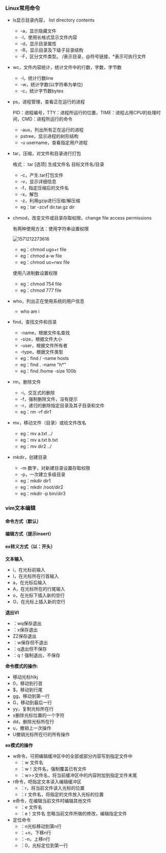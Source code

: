 ### Linux常用命令

- ls显示目录内容， list directory contents

  - -a，显示隐藏文件
  - -l，使用长格式显示文件内容
  - -d，显示目录属性
  - -R，显示目录及下级子目录结构
  - -F，区分文件类型。 /表示目录，@符号链接，*表示可执行文件

- wc，文件内容统计，统计文件中的行数，字数，字节数

  - -l，统计行数line
  - -w，统计字数(以字符串为单位)
  - -c，统计字节数bytes

- ps，进程管理，查看正在运行的进程

  PID：进程编号，TTY：进程所运行的位置，TIME：进程占用CPU的处理时间，CMD：进程所运行的命令

  - -aux，列出所有正在运行的进程
  - pstree，显示进程的树形结构
  - -u username，查看指定用户进程

- tar，压缩，对文件和目录进行打包

  格式： tar [选项]  生成文件名 目标文件名/目录

  - -c，产生.tar打包文件
  - -v，显示详细信息
  - -f，指定压缩后的文件名
  - -x，解包
  - -z，利用gzip进行压缩/解压缩
  - eg：tar -zcvf  dir.tar.gz dir 

- chmod，改变文件或目录存取权限，change file access permissions

  有两种使用方法：使用字符串设置权限

  ![1571212273616](C:\Users\Administrator\AppData\Roaming\Typora\typora-user-images\1571212273616.png)

  - eg：chmod ugo+r file
  - eg：chmod a-w file
  - eg：chmod uo+rwx file

  使用八进制数设置权限

  - eg：chmod 754 file
  - eg：chmod 777 file

- who，列出正在使用系统的用户信息

  - who am i

- find，查找文件和目录

  - -name，根据文件名查找
  - -size，根据文件大小
  - -user，根据文件所有者
  - -type，根据文件类型
  - eg：find / -name hosts
  - eg：find . -name "h*"
  - eg：find /home -size 100b

- rm，删除文件

  - -i，交互式的删除
  - -f，强制删除文件，没有提示
  - -r，递归的删除指定目录及其子目录和文件
  - eg：rm -rf dir1

- mv，移动文件（目录）或给文件改名

  - eg：mv a.txt ../
  - eg：mv a.txt b.txt
  - eg：mv dir2 ../

- mkdir，创建目录

  - -m 数字，对新建目录设置存取权限
  - -p，一次建立多级目录
  - eg：mkdir dir1
  - eg：mkdir /root/dir2
  - eg：mkdir -p bin/dir3



### vim文本编辑

#### 命令方式（默认）

#### 编辑方式（提示insert）

#### ex转义方式（以：开头）

**文本输入**

- i，在光标前输入
- I，在光标所在行首输入
- a，在光标后输入
- A，在光标所在的行尾输入
- o，在光标下插入新的空行
- O，在光标上插入新的空行

**退出VI**

- ：wq保存退出
- ：x保存退出
- ZZ保存退出
- ：w保存但不退出
- ：q退出但不保存
- ：q！强制退出，不保存

**命令模式的操作:**

- 移动光标hlkj
- 0，移动到行首
- $，移动到行尾
- gg，移动到第一行
- G，移动到最后一行
- yy，复制光标所在行
- x删除光标位置的一个字符
- dd，删除光标所在行
- u，撤销上一次操作
- U撤销光标所在行的所有操作

**ex模式的操作**

- w命令，可把编辑缓冲区中的全部或部分内容写到指定文件中
  - ：w 文件名
  - ：w！文件名，强制覆盖已有文件
  - ：w>>文件名，将当前缓冲区中的内容附加到指定文件末尾
- r命令，吧指定文本读入编辑缓冲区
  - ：r，将当前文件读入光标的位置
  - ：r 文件名，将指定的文件放入光标的位置
- e命令，在编辑当前文件时编辑其他文件
  - ：e 文件名
  - ：e！文件名 忽略当前文件所做的修改，编辑指定文件
- 定位命令
  - ：n光标移动到第n行
  - ：+n，下移n行
  - ：-n，上移n行
  - ：0，光标定位到第一行





